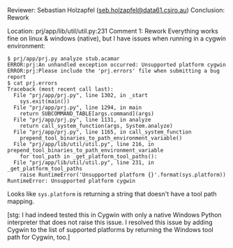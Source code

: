 Reviewer: Sebastian Holzapfel (seb.holzapfel@data61.csiro.au)
Conclusion: Rework

Location: prj/app/lib/util/util.py:231
Comment 1: Rework
Everything works fine on linux & windows (native), but I have issues when running in a cygwin environment:

    $ prj/app/prj.py analyze stub.acamar
    ERROR:prj:An unhandled exception occurred: Unsupported platform cygwin
    ERROR:prj:Please include the 'prj.errors' file when submitting a bug report
    $ cat prj.errors
    Traceback (most recent call last):
      File "prj/app/prj.py", line 1302, in _start
        sys.exit(main())
      File "prj/app/prj.py", line 1294, in main
        return SUBCOMMAND_TABLE[args.command](args)
      File "prj/app/prj.py", line 1131, in analyze
        return call_system_function(args, System.analyze)
      File "prj/app/prj.py", line 1165, in call_system_function
        prepend_tool_binaries_to_path_environment_variable()
      File "prj/app/lib/util/util.py", line 216, in prepend_tool_binaries_to_path_environment_variable
        for tool_path in _get_platform_tool_paths():
      File "prj/app/lib/util/util.py", line 231, in _get_platform_tool_paths
        raise RuntimeError('Unsupported platform {}'.format(sys.platform))
    RuntimeError: Unsupported platform cygwin

Looks like `sys.platform` is returning a string that doesn't have a tool path mapping.

[stg: I had indeed tested this in Cygwin with only a native Windows Python interpreter that does not raise this issue.
I resolved this issue by adding Cygwin to the list of supported platforms by returning the Windows tool path for Cygwin, too.]
